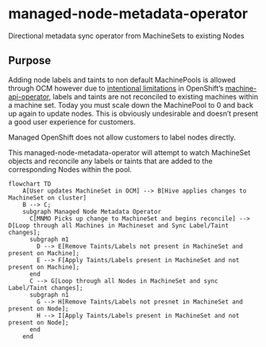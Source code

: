 # managed-node-metadata-operator
Directional metadata sync operator from MachineSets to existing Nodes

## Purpose
Adding node labels and taints to non default MachinePools is allowed through OCM however due to [intentional limitations](https://github.com/openshift/machine-api-operator/blob/master/FAQ.md#adding-annotations-and-labels-to-nodes-via-machines) in OpenShift’s [machine-api-operator](https://github.com/openshift/machine-api-operator), labels and taints are not reconciled to existing machines within a machine set. Today you must scale down the MachinePool to 0 and back up again to update nodes. This is obviously undesirable and doesn’t present a good user experience for customers.

Managed OpenShift does not allow customers to label nodes directly. 

This managed-node-metadata-operator will attempt to watch MachineSet objects and reconcile any labels or taints that are added to the corresponding Nodes within the pool.

```mermaid
flowchart TD
    A[User updates MachineSet in OCM] --> B[Hive applies changes to MachineSet on cluster]
    B --> C;
    subgraph Managed Node Metadata Operator
      C[MNMO Picks up change to MachineSet and begins reconcile] --> D[Loop through all Machines in Machineset and Sync Label/Taint changes];
      subgraph m1
        D --> E[Remove Taints/Labels not present in MachineSet and present on Machine];
        E --> F[Apply Taints/Labels present in MachineSet and not present on Machine];
      end
      C --> G[Loop through all Nodes in MachineSet and sync Label/Taint changes];
      subgraph n1
        G --> H[Remove Taints/Labels not presnet in MachineSet and present on Node];
        H --> I[Apply Taints/Labels present in MachineSet and not present on Node];
      end
    end
```
